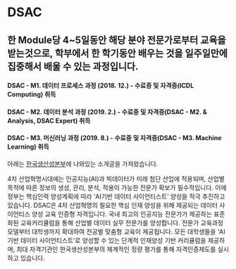 # DSAC

## 한 Module당 4~5일동안 해당 분야 전문가로부터 교육을 받는것으로, 학부에서 한 학기동안 배우는 것을 일주일만에 집중해서 배울 수 있는 과정입니다.

#### DSAC - M1. 데이터 프로세스 과정 (2018. 12.) - 수료증 및 자격증(ICDL Computing) 취득
#### DSAC - M2. 데이터 분석 과정 (2019. 2.) - 수료증 및 자격증(DSAC - M2. & Analysis, DSAC Expert) 취득
#### DSAC - M3. 머신러닝 과정 (2019. 8.) - 수료증 및 자격증(DSAC - M3. Machine Learning) 취득

아래는 [한국생산성본부](https://license.kpc.or.kr/nasec/qlfint/qlfint/selectDsac.do)에 나와있는 소개글을 가져왔습니다.

4차 산업혁명시대에는 인공지능(AI)과 빅데이터가 미래 첨단 산업에 적용되며, 산업별 목적에 따른 정보의 생성, 관리, 분석, 적용이 가능한 전문가 확보가 필수적입니다. 이에 정부는 핵심인력 양성계획에 따라 ‘AI기반 데이터 사이언티스트’ 양성을 적극 추진하고 있습니다. DSAC은 4차 산업혁명의 필요한 핵심 인재 양성을 위해 제공되는 데이터 사이언티스 양성 교육 인증형 자격입니다. 국내 최고의 인공지능 전문가가 제공하는 표준화된 교육커리큘럼을 통해 산업별 데이터 실무 전문가를 양성합니다. 전문가 교육과정 모델부터 대학생까지 확대하여 전공별 맞춤형 교육이 제공됩니다. 모든 대학생들을 ‘AI 기반 데이터 사이언티스트’로 양성할 수 있는 단계적 인재양성 기반 커리큘럼을 제공하며, 최대 자격기관인 한국생산성본부의 체계적인 정량 평가를 통해 자격인증제도를 실시하고 있습니다. 
